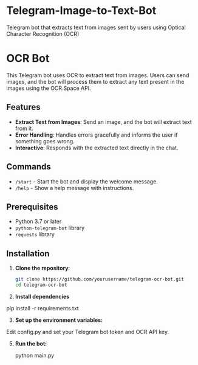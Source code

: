 # Telegram-Image-to-Text-Bot
Telegram bot that extracts text from images sent by users using Optical Character Recognition (OCR)

# OCR Bot

This Telegram bot uses OCR to extract text from images. Users can send images, and the bot will process them to extract any text present in the images using the OCR.Space API.

## Features

- **Extract Text from Images**: Send an image, and the bot will extract text from it.
- **Error Handling**: Handles errors gracefully and informs the user if something goes wrong.
- **Interactive**: Responds with the extracted text directly in the chat.

## Commands

- `/start` - Start the bot and display the welcome message.
- `/help` - Show a help message with instructions.

## Prerequisites

- Python 3.7 or later
- `python-telegram-bot` library
- `requests` library

## Installation

1. **Clone the repository**:

   ```bash
   git clone https://github.com/yourusername/telegram-ocr-bot.git
   cd telegram-ocr-bot


2.  **Install dependencies**

  pip install -r requirements.txt

3. **Set up the environment variables:**

Edit config.py and set your Telegram bot token and OCR API key.

5.  **Run the bot:**

       python main.py

